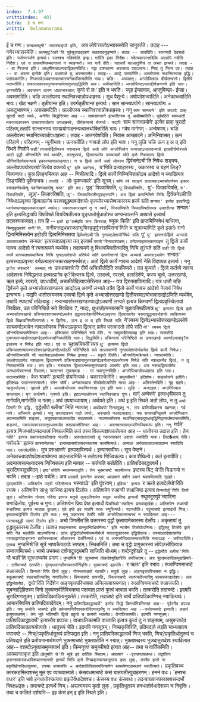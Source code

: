 ```yaml
---
index:  7.4.97
vrittiindex:  401
sutra:  ई च गणः
vritti:  balamanorama 
---
```


ई च गणः। `सन्वल्लघुनी' त्यतश्चङ्परे इति, `अत्र लोपे'त्यतोऽभ्यासस्येति चानुवर्तते। तदाह --- गणेरभ्यासस्येति। `अत्स्मृदृ?त्वरे'ति पूर्वसूत्रादद्ग्रहणं चकारादनुकृष्यते। तदाह -- चाददिति। स्तनगदी देवशब्दे इति। पर्जन्यगर्जने इत्यर्थः। स्तनश्च गदिश्चेति द्वन्द्वः। गदीति इका निर्देशः। गदेत्यकारान्तदिकि अल्लोपे गदीति निर्देशः। एवं च प्राकरणिकमदन्तत्वं न व्याहन्यते। पत गतौ वेति। गतावर्थे पतधातुर्णिचं वा लभत इत्यर्थः। तदाह -- वा णिजन्त इति। आधृषीयत्वाऽभावाद्विकल्पविधिः। यद्वा वाशब्दस्य अदन्तत्व एवाऽन्वयः। णिच् तु नित्य एव। तदाह -- वा अदन्त इत्येके इति। प्रथमपक्षे तु अदन्तत्वमेव। तदाह-- आद्ये पतयतीति। अल्लोपस्य स्थानिवत्त्वान्न वृद्धिः। पतांचकारेति। णिजभावेऽप्यदन्तत्वात्कास्यनेकाजित्यामिति भावः। चङि-- अपपतत्। अग्लोपित्वान्न दीर्घसन्वत्त्वे। द्वितीये पातयतीति। तकारादकारस्युच्चारणार्थत्वादुपदावृद्धिरिति बावः। अपीपतदिति। अग्लोपित्वाऽभावाद्दीर्घसन्वत्त्वे इति भावः। कृपयतीति। अदन्तस्य त्वस्य धात्वन्तरत्वात् `कृपो रो लः' इति न भवति। स्पृह ईप्सायाम्. आप्तुमिच्छा- ईप्सा। अबभामदिति। चङि अल्लोपस्य स्थानिवत्त्वान्नोपधाह्रस्वः। सूच पैशुन्ये। अषोपदेशत्वादिति। अनेकाच्त्वादिति भावः। खेट भक्षणे। तृतीयान्त इति। टवर्गतृतीयान्त इत्यर्थः। साम सान्त्वप्रयोगे। सान्त्वप्रयोगः = अकटुभाषणम्। अससामदिति। अल्लोपस्य स्थानिवत्त्वान्नोपधाह्रस्वः। ननु `साम सान्त्वने' इति कथादेः प्राक् चुरादौ पाठो व्यर्थः, अनेनैव सिद्धेरित्यत आह -- सामसान्त्वने इत्यतीतस्य तु असीषमदिति। पूर्वपठिते सामधातौ मकारादकारस्य उच्चारणार्थतया उपधाह्रस्वे, दीर्घसन्वत्त्वे चेत्यर्थः। यद्यपि `साम सान्त्वप्रयोगे' इत्येव प्राक् चुरादौ पठितम्,ततापि सान्त्वनस्य सामप्रयोगादनन्यत्वात्तथोक्तिरिति भावः। गवेष मार्गणम् - अन्वेषणम्। चङि अल्लोपस्य स्थानिवत्त्वान्नोपधाह्रस्वः। तदाह - अजगवेषदिति। निवास आच्छादने। अनिनिवासत्। ऊन परिहाणे। परिहाणम् - न्यूनीभावः। ऊनयतीति। णावतो लोप इति भावः। ननु लुङि चङि ऊन इ अ त् इति स्थिते णिलोपे `चङी'त्यजादेर्द्वितीयस्य नशब्दस्य द्वित्वे अतो लोपे अग्लोपित्वेन सन्वत्त्वाऽभावादभ्यासे इत्त्वदीर्घयोरभावे आटो वृद्धौ औननदिति रूपं वक्ष्यति, तदनुपपन्नं, द्वित्वात्प्रागेव परत्वादतो लोपे कृते निशब्दस्य द्वित्वे औनिनदित्येवमभ्यासे इकारश्रवणप्रसङ्गात्। न च द्वित्वे कार्ये अतो लोपस्य `द्विर्वचनेऽची'ति निषेधः शङ्क्यः, अल्लोपपययोरपरयो'रित्येव वक्तव्ये `पु' इति पवर्गस्य, `य'णिति प्रत्याहारस्य , जकारस्य च ग्रहणं लिङ्?मित्यन्वयः। कुत्र लिङ्गमित्यत आह -- णिचीत्यादि। द्वित्वे कार्ये णिज्निमित्तकोऽच आदेशो न स्यादित्यत्र लिङ्गमिति पूर्वेणान्वयः। `तथाहि - `ओः पुयण्ज्यपरे' इति सूत्रम्। `सनि परे यदङ्गं तदवयवाऽभ्यासोवर्णस्य इकारः स्यादवर्णपरकेषु पवर्गयण्जकारेषु परत' इति तद। `पुङ्' पिपवायिषति, `भू'बिभावयिषति, `यु'- यियावयिषति, `रु'- रिरावयिषति, `लूञ्'- लिलावयिषति, `जु'- जिजवयिषतीत्युदाहरणानि। अत्र द्वित्वं प्रत्यनिमित्ते णिचि `द्विर्वचनेऽची'ति निषेधाऽप्रवृत्त्या द्वित्वात्प्रागेव परत्वाद्वृद्ध्यावादेशयोः कृतयोरभ्यासेष्वाकारस्य ह्रस्वे सति `सन्यतः' इत्येव इत्त्वसिद्धेः पवर्गयण्प्रत्याहारजकारग्रहणं व्यर्थम्। पकारयकारग्रहणं तु न व्यर्थं, पिपावयिषति यियावयिषतीत्यत्र उक्तरीत्या `सन्यतः' इति इत्त्वसिद्धावपि पिपविषते यियविषतीत्यत्र पूङ्धातोर्युधातोश्च अण्यन्तात्सनि अब्यासे इत्त्वार्थं तदावश्यकत्वात्। तत्र हि -- `इको झ'ल#इति सनः कित्त्वात् `श्र्युकः किति' इति प्राप्तमिण्निषेधं बाधित्वा, `स्मिपूङ्रञ्ज्वशां सनी'ति, `सनीवन्तद्र्धभ्रस्जदम्भुश्रिस्वृयूर्णुभरज्ञपिसना'मिति च सूत्राभ्यामिटि कृते इडादेः सनो द्वित्वनिमित्तत्वेन इटोऽपि द्वित्वनिमित्ततया `द्विर्वचनेऽची'ति गुणावाऽदेशयोर्निषेधे सति `पू' `यु' इत्यनयोर्द्वित्वे अभ्यासे अकाराऽभावेन `सन्यतः' इत्यस्याऽप्रवृत्त्या तत् इत्त्वार्थं `पययो'रित्यावश्यकम्। वर्गप्रत्याहारजकारग्रहणं `तु द्वित्वे कार्ये णावच आदेशो ने'त्यनाश्रयणे व्यर्थमेव। तदाश्रयणे तु बिभावयिषतीत्यादिषु णिचि लु?पते सति `चङी'ति द्वित्वे कार्ये प्रत्ययलक्षममाश्रित्य णिचि गुणाऽवादेशयोः प्रतिषेधे सति उवर्णान्तानां द्वित्व अभ्यासे अकाराऽभावेन `सन्यतः' इत्यस्याऽप्रवृत्त्या वर्गप्रत्याहारजकारग्रहणमर्थवत्। अतो द्वित्वे कार्ये णावच आदेशो नेति विज्ञायत इत्यर्थः। ननु `कृ?त संशब्दने' अस्मात् णौ `उपधायाश्चे'ति दीर्घे अचिकीर्तदिति रूपमिष्यते। तन्न युज्यते। द्वित्वे कर्तव्ये णावच आदेशस्य निषिद्धतया इत्त्वात्प्रागेव कृ?दित्यस्य द्वित्वे, उरदत्त्वे, रपरत्वे, हलादिशेषे, कस्य चुत्वे, उत्तरखण्डे, ऋत इत्त्वे, रपरत्वे, उपधादीर्घे, अचकीर्तदित्यापत्तेरित्यत आह-- यत्र द्विरुक्तावित्यादि। यत्र धातौ चङि द्विर्वचने कृते अभ्यासोत्तरखण्डस्य आद्योऽच् अवर्णो लभ्यते तत्रैव द्वित्वे कार्ये णावच आदेशो नेत्ययं निषेध इत्यन्वयः। यद्यपि धातोरवयवस्य एकाचो द्वित्वे कृते अभ्यासोत्तरखण्डे द्वितीयस्याऽचोभावादाद्योऽजिति व्यर्थमेव, तथापि स्पष्टार्थं तदित्याहुः। नन्वभ्यासोत्तरखण्डस्याद्योऽजवर्णो लभ्यते इत्यत्र किमवर्णो द्वित्वप्रवृत्तिवेलायां विवक्षितः, उत परिनिष्ठिते रूपे विवक्षितः ?, नाद्यः, क्षुधातोण्र्यन्तात्सनि चुक्षावयिषतीत्यत्र `क्षु' इत्यस्य द्वित्वे कृते अभ्यासोत्तरखण्डे प्रक्रियादशायामवर्णाऽभावेन वृद्ध्यावादेशयोर्निषेधाऽप्रवृत्त्या द्वित्वात्प्रागेव परत्वाद्वृद्ध्यावादेशयोः क्षावित्यस्य द्वित्वे चिक्षावयिषतीत्यापत्तेः। न द्वितीयः, ऊन इ अ त् इति स्थिते सति `ने'त्यस्य द्वित्वेऽभ्यासोत्तरखण्डेऽल्लोपे सत्यवर्णाऽभावेन णावल्लोपस्य निषेधाऽप्रवृत्या द्वित्वात् प्रागेव परत्वादतो लोपे सति `नी' त्यस्य द्वित्वे औननदित्यापत्तेरित्यत आह-- प्रक्रियायां परिनिष्ठिते रूपे वेति. न त्वमुकत्रैवेत्याग्रह इति भावः। सजातीये पुयण्जामभ्यासोत्तरखण्डेऽवर्णपरत्वनियमादिति भावः। सिद्धमिति। प्रक्रियायां परिनिष्ठिते वा उत्तरखण्डे अवर्णाऽभावादृ?त इत्त्वस्य न निषेध इति भावः। एवं च `चुक्षावयिषती'त्यत्र `क्षु' इत्यस्य द्वित्वे प्रक्रियादशायामभ्यासोत्तरखण्डेऽवर्णाऽभावेऽपि परिनिष्ठिते रूपे तत्सत्त्वाण्णौ गुणावादेशयोर्भवत्येव द्वित्वे कार्ये निषेधः। औननदित्यत्रापि णौ भवत्येवाऽल्लोपस्य निषेध इत्याह -- प्रकृते त्विति। औननदित्यत्रेत्यर्थः। नशब्दस्येति। अल्लोपात्प्रागेव नशब्दस्य द्वित्वाश्रयणे प्रक्रियादशायामुत्तरखण्डेऽवर्णलाभादल्लोपस्य निषेधे सति नशब्दस्यैव द्वित्वं, न तु निशब्दस्येति भावः। तत इति। नशब्दस्य द्वित्वाऽनन्तरमुत्तरखण्डे अल्लोप इति भावः। अत्र नशब्दद्वित्वार्तमेव ऊनधातोरदन्तत्वं स्थितम्। फलान्तरं सूचयन्नाह -- मा भवानूननदिति। अग्लोपित्वान्नोपधाह्रस्व इति भावः। पाठान्तरमिति। `केत श्रावणे' इत्यादि ज्ञेयमित्यर्थः। चकारात्केतेति। `समुच्चीयते' इतिशेषः। सङ्कोचने इतीति। इतिशब्दः पाठान्तरसमाप्तौ। स्तेन चौर्ये। अनेकाच्त्वान्न षोपदेशोऽयमिति मत्वा आह-- अतिस्तेनदिति। गृह ग्रहणे। ऋदुपधोऽयम्। गृहयते इति। अल्ल#ओपस्य स्थानिवत्त्वान्न गुण इति भावः। लुङि - अजगृहत। अग्लोपित्वान्न सन्वत्तवम्। मृग अन्वेषणे। मृगयते इति। इहाऽप्यल्लोपस्य स्थानिवत्त्वान्न गुणः। `मार्ग् अन्वेषणे' इत्याधृषीयस्य तु मार्गयति,मार्गतीति च गतम्। अर्थ उपयाच्ञायाम्। अर्थयते इति। अर्थ इ इति स्थिते अतो लोपः, न तु `अचो ञ्णिती'ति वृद्धि, `वृद्धेर्लोपो बलीया' निति न्यायात्। `अर्थवेदयो'रित्यापुक्तु न, तत्र प्रातिपदिकस्य ग्रहणात्। गर्व माने। अभिमाने इत्यर्थः। ननु कथादावस्य पाठो व्यर्थः, अदन्तत्वे फलाऽभावात्। नच सन्वत्त्वनिवृत्तये अग्लोपित्वाय अदन्तत्वमिति शङ्क्यं, लघुपरकत्वाऽभावादेव तदप्रसक्तेः। नाऽप्यल्लोपस्य स्थानिवद्भावादुपधावृद्धिनिवृत्त्यर्थमदन्तत्वमिति, शङ्क्यं, गकारादकारस्यानुपधात्वादेव तदप्रसक्तेरित्यत आह- - अद्नतत्वसामथ्र्याण्णिज्विकल्प इति। ननु `गर्वते' इत्यत्र णिजभावेऽप्यदन्तत्वं निष्फलमिति कतं तस्य विकल्पज्ञापकतेत्यत आह -- धातोरन्त उदात्त इति। तेन `गर्वते' इत्यत्र वकारादकारौदात्तः फलति। अदन्तत्वाऽभावे तु गकारादकार उदात्तः स्यादिति भावः। लिट�आम् चेति। `गर्वाचक्रे' इतय्त्र `कास्यनेकाचः' इत्याम्प्रत्ययोऽप्यदन्तत्वस्य फलमित्यर्थः। अन्यथा अनेकाच्त्वाऽभावादाम्न स्यादिति भावः। एवमग्रेऽपीति। `मूत्र प्ररुआवणे' इत्यादावित्यर्थः। इत्यागवर्वीयाः। सूत्र वेष्टने। अनेकाच्त्वादषोपदेशत्वार्थमस्य अदन्तत्वमिति न ततोऽस्य णिज्विकल्पः। कत्र शैथिल्ये। कर्त इत्यपीति। अदन्तत्वसामथ्र्यादस्य णिज्विकल्प इति मत्वाह -- कर्तयति कर्ततीति। प्रातिपदिकाद्धात्वर्थे। चुरादिगमसूत्रमिदम्। `इष्ठ'वदिति सप्तम्यन्ताद्वतिः। तेन भुवमाचष्टे भावयीत्यत्र `इष्ठस्य यिट् चे'ति यिडागमो न भवति। तदाह --इष्ठे यथेति। अत्र `धात्वर्थे इत्यनेन करणम् आख्यानं दर्शनं वचनं श्रवणमित्यादि गृह्यते। पुंवद्भावेति। अतिशयेन पट्वी पटिष्ठेत्यत्र `भस्याऽढे' इति पुंवत्त्वम्। `द्रढिष्ठ' इत्यत्र `र ऋतो हलादेर्लघो'रिति रभावः। अतिशयेन साधुः साधिष्ठ इत्यत्र टिलोपः। अतिशयेन रुआग्वी रुआजिष्ठ इत्यत्र `विन्मतोर्लु'गिति विनो लुक्। अतिशयेन गोमान् गविष्ठ इत्यत्र मतुपो लुक्ऽतिशयेन स्थूलः स्थविष्ठ इत्यादौ `स्थूलदूरयुवे'त्यादिना यणादिलोपः, पूर्वस्य च गुणः। अतिशयेन प्रियः प्रेष्ठ इत्यादौ `प्रियस्थिरे'त्यादिना प्रस्थाद्यादेशः। अतिशयेन रुआग्वी रुआजिष्ठ इत्यत्र भत्वान्न कुत्वम्। एते इष्ठे इव णावपि परतः स्युरित्यर्थः। पटयतीति। पटुमाचष्टे इत्याद्यर्थे णिच्। इष्ठवत्त्वाट्टेरिति टिलोप इति भावः। ननु उकारस्य टेर्लोपे सति अग्लोपित्वात्सन्वत्त्वं न स्यादित्यत आह--- परत्वादद्वृद्धौ सत्यां टिलोप इति। `अचो ञ्णितीत'ति उकारस्य वृद्धौ कृतायामेकारस्य टेर्लोपः। अकृतायां तु वृद्धावुकारस्य टेर्लोपः। ततश्च `शब्दान्तरस्य प्राप्नुवन्विधिरनित्यः' इति न्यायेन टिलोपोऽनित्यः। वृद्धिस्तु टिलोपे कृते सति नैव भवतीति साऽप्यनित्या। एवंच वृद्धिटोलोपयोरुभयोर्मध्ये परत्वादुकारस्य वृद्धिरौकारः। तस्याऽवादेशात्प्रागेव परत्वाद्वार्णादाङ्गस्य बलीयस्त्वाच्च औकारस्य टेर्लोपैत्यर्थः। एवं च अनग्लोपित्वात्सन्वत्त्वमिति मत्वाऽऽह - अपीपटदिति। एतच्च `मुण्डमिश्रे'ति सूत्रे भाष्यकैयटयोः स्पष्टम्। स्थितमिति। तथा च वृद्धेः प्रागुकारस्य लोपेऽग्लोपित्वान्न सन्वत्त्वमित्यर्थः। भाष्ये उभयथा दर्शनाद्रूपद्वयमपि साध्विति बोध्यम्। शब्देन्दुशेखरे तु -- `वृद्धेर्लोपो बलीया'निति `णौ चङी'ति सूत्रभाष्यमेव प्रमाणं। `मुण्डमिश्रे'ति सूत्रभाष्यं त्वेकदेश्युक्तिरिति प्रपञ्चितम्। अत्र पुंवद्भावादिकमुदाह्रियते-- एनीमाचष्टे एतयति। पुंवद्भावान्ङीब्नकारयोर्निवृत्तिः। दृढमाचष्टे द्रढयति। `र ऋतः' इति रभावः। रुआग्विणमाचष्टे रुआजयति। `विन्मतो'रिति विनो लुक्। गोमन्तमाचष्टे गवयति। मतुपो लुक्। अङ्गवृत्तपरिभाषया न वृद्धिः। स्थूलमाचष्टे स्थवयतीत्यादिषु यणादिलोपः। प्रियमाचष्टे प्रापयति, स्थिरमाचष्टे स्थापयतीत्यादिषु प्रस्थस्फाद्यादेशाः। अत्र वृद्धिर्भवत्येव, `द्वयो'रिति निर्देशेन अङ्गवृत्तपरिभाषया अनित्यत्वाश्रयणात्। रुआग्विणमाचष्टे रुआजयति। सुबन्ताद्विहितस्य विनो लुक्यन्तर्वर्तिविभक्त्या पदत्वात् प्राप्तं कुत्वं भत्वान्न भवति। तत्करोति तदाचष्टे। इदमपि चुरादिगणसूत्रम्। प्रातिपदिकादित्यनुवर्तते। तत्करोति, तदाचष्टे इति चार्थे प्रातिपदिकाण्णिच् स्यादित्यर्थः। आचारक्विबिव प्रातिपदिकादेवेदम्। ननु `प्रातिपदिकाद्धात्वर्थे' इत्येव सिद्धे किमर्थमिदमित्यत आह-- पूर्वस्यैव प्रपञ्च इति। ननु करोति आचष्टे इति वर्तमानानिर्देशादकरोदित्याद्यर्थेषु न स्यादित्यत आह --करोत्यचष्टे इत्यादि। लडर्थ इत्युपलक्षणम्। तेन भूते भविष्यति द्वित्वे बहुत्वे च प्रत्ययो भवत्येव। तेनातिक्रामति। इदमपि गणसूत्रम्। `प्रातिपदिकाद्धात्वर्थे' इत्यस्यैव प्रपञ्चः। वाचाऽतिक्रामति वाचयति इत्यत्र कुत्वं तु न शङ्क्यम्, असुबन्तादेव प्रातिपदिकात्प्रत्ययोत्पत्तेः। धातुरूपं चेति। इदमपि गणसूत्रम्। णिच्प्रकृतिरिति, प्रतिपद्यते #इति चाध्याह्मत्य वयाचष्टे -- णिच्?प्रकृतिर्धातुरूपं प्रतिपद्यत इति। ननु प्रातिपदिकाद्धात्वर्थे णिज् भवति, णिच्?प्रकृतिर्धातुरूपं च प्रतिपद्यते इति प्रतीयमानार्थश्रयणे भुक्तमाचष्टे भुक्तयतीति न स्यात्। भुक्तशब्दस्य भुजदातुरादेशः स्यादित्यत आह-- वशब्दोऽनुक्तसमुच्चयार्थ इति। किमनुक्तं समुच्चीयते इत्यत आह-- तथा च वार्तिकमिति। आख्यानात्कृत इति।`हेतुमति चे'ति सूत्रे इदं वार्तिकं स्थितम्। आख्यानं --वृत्तकथाप्रबन्धः। तद्वाचिनः कृदन्तात्कंसवधादिशब्दात्तदाचष्टे इत्यर्थे णिचि कृते णिच्प्रकृत्यवयवभूतस्य कृतः लुक्, तस्यैव कृतो या प्रकृतिर्हनादिधातुरूपा, तस्याः प्रत्यापत्तिः = आदेशादिविकारपरित्यागेन स्वरूपेणाऽवस्थानं भवतीत्यर्थः। `प्रकृतिवच्च कारकटमित्यशस्तु मूल एव व्याख्यास्यते। कंसवधमाचष्टे कंसं घातयतीत्युदाहरणम्। हननं वधः। `हनश्च वधःर' इति भावे हनधातोरप्प्रत्ययः प्रकृतेर्वधादेशश्च। कंसस्य वधः कंसवधः। तदन्वाख्यानपरवाक्यसन्दर्भो विवक्ष#इतः। तमाचष्टे इत्यर्थे णिच्। अप्प्रत्ययस्य कृतो लुक् , प्रकृतिभूतस्य हनधातोर्वधादेशस्य च निवृत्तिः। तथा च फलितं दर्शयति-- इह कंसं हन् इ इति स्थिते इति।

